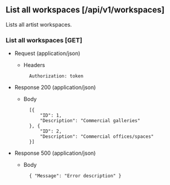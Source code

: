 ﻿

## List all workspaces [/api/v1/workspaces]

Lists all artist workspaces.

### List all workspaces [GET]

+ Request (application/json)

    + Headers
    
            Authorization: token
            
            
+ Response 200 (application/json)

    + Body
    
            [{ 
                "ID": 1,
                "Description": "Commercial galleries"
            }, { 
                "ID": 2,
                "Description": "Commercial offices/spaces"
            }]
            
            
+ Response 500 (application/json)

    + Body
    
            { "Message": "Error description" }
            


